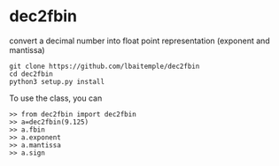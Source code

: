 # dec2fbin
convert a decimal number into float point representation (exponent and mantissa)

```
git clone https://github.com/lbaitemple/dec2fbin
cd dec2fbin
python3 setup.py install
```

To use the class, you can
```
>> from dec2fbin import dec2fbin
>> a=dec2fbin(9.125)
>> a.fbin
>> a.exponent
>> a.mantissa
>> a.sign
```
